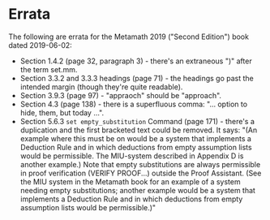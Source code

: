 # Errata

The following are errata for the Metamath 2019 ("Second Edition") book
dated 2019-06-02:

* Section 1.4.2 (page 32, paragraph 3) -
  there's an extraneous ")" after the term set.mm.
* Section 3.3.2 and 3.3.3 headings (page 71) - the headings go past
  the intended margin (though they're quite readable).
* Section 3.9.3 (page 97) - "appraoch" should be "approach".
* Section 4.3 (page 138) - there is a superfluous comma:
  "... option to hide, them, but today ...".
* Section 5.6.3 `set empty_substitution` Command (page 171) -
  there's a duplication and the first bracketed text could be removed.
  It says:
  "(An example where this must be on would
  be a system that implements a Deduction Rule and in which deductions from
  empty assumption lists would be permissible. The MIU-system described in
  Appendix D is another example.) Note that empty substitutions are always
  permissible in proof verification (VERIFY PROOF...) outside the Proof
  Assistant. (See the MIU system in the Metamath book for an example of
  a system needing empty substitutions; another example would be a system
  that implements a Deduction Rule and in which deductions from empty
  assumption lists would be permissible.)"
